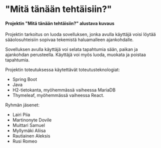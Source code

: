 # "Mitä tänään tehtäisiin?"

#### Projektin "Mitä tänään tehtäisiin?" alustava kuvaus

Projektin tarkoitus on luoda sovelluksen, jonka avulla käyttäjä voisi löytää sääolosuhteisiin sopivaa tekemistä haluamalleen ajankohdalle.

Sovelluksen avulla käyttäjä voi selata tapahtumia sään, paikan ja ajankohdan perusteella. Käyttäjä voi myös luoda, muokata ja poistaa tapahtumia.

Projektin toteutuksessa käytettävät toteutusteknologiat: 
- Spring Boot
- Java
- H2-tietokanta, myöhemmässä vaiheessa MariaDB
-  Thymeleaf, myöhemmässä vaiheessa React.

Ryhmän jäsenet:
- Lairi Piia
- Martinonyte Dovile
- Muittari Samuel
- Myllymäki Aliisa
- Rautiainen Aleksis
- Rusi Romeo
